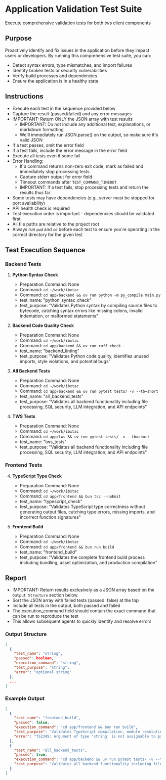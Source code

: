 # Application Validation Test Suite

Execute comprehensive validation tests for both tws client components

## Purpose

Proactively identify and fix issues in the application before they impact users or developers. By running this comprehensive test suite, you can:
- Detect syntax errors, type mismatches, and import failures
- Identify broken tests or security vulnerabilities  
- Verify build processes and dependencies
- Ensure the application is in a healthy state


## Instructions

- Execute each test in the sequence provided below
- Capture the result (passed/failed) and any error messages
- IMPORTANT: Return ONLY the JSON array with test results
  - IMPORTANT: Do not include any additional text, explanations, or markdown formatting
  - We'll immediately run JSON.parse() on the output, so make sure it's valid JSON
- If a test passes, omit the error field
- If a test fails, include the error message in the error field
- Execute all tests even if some fail
- Error Handling:
  - If a command returns non-zero exit code, mark as failed and immediately stop processing tests
  - Capture stderr output for error field
  - Timeout commands after `TEST_COMMAND_TIMEOUT`
  - IMPORTANT: If a test fails, stop processing tests and return the results thus far
- Some tests may have dependencies (e.g., server must be stopped for port availability)
- API health check is required
- Test execution order is important - dependencies should be validated first
- All file paths are relative to the project root
- Always run `pwd` and `cd` before each test to ensure you're operating in the correct directory for the given test

## Test Execution Sequence

### Backend Tests

1. **Python Syntax Check**
   - Preparation Command: None
   - Command: `cd ~/work/ibxtac`
   - Command: `cd app/backend && uv run python -m py_compile main.py`
   - test_name: "python_syntax_check"
   - test_purpose: "Validates Python syntax by compiling source files to bytecode, catching syntax errors like missing colons, invalid indentation, or malformed statements"

2. **Backend Code Quality Check**
   - Preparation Command: None
   - Command: `cd ~/work/ibxtac`
   - Command: `cd app/backend && uv run ruff check .`
   - test_name: "backend_linting"
   - test_purpose: "Validates Python code quality, identifies unused imports, style violations, and potential bugs"

3. **All Backend Tests**
   - Preparation Command: None
   - Command: `cd ~/work/ibxtac`
   - Command: `cd app/backend && uv run pytest tests/ -v --tb=short`
   - test_name: "all_backend_tests"
   - test_purpose: "Validates all backend functionality including file processing, SQL security, LLM integration, and API endpoints"

4. **TWS Tests**
   - Preparation Command: None
   - Command: `cd ~/work/ibxtac`
   - Command: `cd app/tws && uv run pytest tests/ -v --tb=short`
   - test_name: "tws_tests"
   - test_purpose: "Validates all backend functionality including file processing, SQL security, LLM integration, and API endpoints"

### Frontend Tests

4. **TypeScript Type Check**
   - Preparation Command: None
   - Command: `cd ~/work/ibxtac`
   - Command: `cd app/frontend && bun tsc --noEmit`
   - test_name: "typescript_check"
   - test_purpose: "Validates TypeScript type correctness without generating output files, catching type errors, missing imports, and incorrect function signatures"

5. **Frontend Build**
   - Preparation Command: None
   - Command: `cd ~/work/ibxtac`
   - Command: `cd app/frontend && bun run build`
   - test_name: "frontend_build"
   - test_purpose: "Validates the complete frontend build process including bundling, asset optimization, and production compilation"

## Report

- IMPORTANT: Return results exclusively as a JSON array based on the `Output Structure` section below.
- Sort the JSON array with failed tests (passed: false) at the top
- Include all tests in the output, both passed and failed
- The execution_command field should contain the exact command that can be run to reproduce the test
- This allows subsequent agents to quickly identify and resolve errors

### Output Structure

```json
[
  {
    "test_name": "string",
    "passed": boolean,
    "execution_command": "string",
    "test_purpose": "string",
    "error": "optional string"
  },
  ...
]
```

### Example Output

```json
[
  {
    "test_name": "frontend_build",
    "passed": false,
    "execution_command": "cd app/frontend && bun run build",
    "test_purpose": "Validates TypeScript compilation, module resolution, and production build process for the frontend application",
    "error": "TS2345: Argument of type 'string' is not assignable to parameter of type 'number'"
  },
  {
    "test_name": "all_backend_tests",
    "passed": true,
    "execution_command": "cd app/backend && uv run pytest tests/ -v --tb=short",
    "test_purpose": "Validates all backend functionality including file processing, SQL security, LLM integration, and API endpoints"
  }
]
```